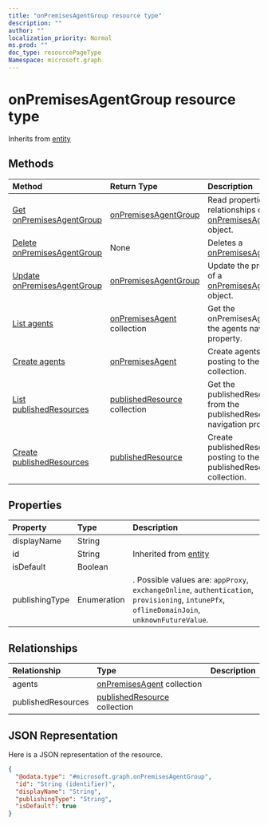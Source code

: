 ```yaml
---
title: "onPremisesAgentGroup resource type"
description: ""
author: ""
localization_priority: Normal
ms.prod: ""
doc_type: resourcePageType
Namespace: microsoft.graph
---
```



# onPremisesAgentGroup resource type




Inherits from [entity](../resources/entity.md)

## Methods
|Method|Return Type|Description|
|:---|:---|:---|
|[Get onPremisesAgentGroup](../api/onpremisesagentgroup-get.md)|[onPremisesAgentGroup](../resources/onPremisesAgentGroup.md)|Read properties and relationships of the [onPremisesAgentGroup](../resources/onpremisesagentgroup.md) object.|
|[Delete onPremisesAgentGroup](../api/onpremisesagentgroup-delete.md)|None|Deletes a [onPremisesAgentGroup](../resources/onpremisesagentgroup.md).|
|[Update onPremisesAgentGroup](../api/onpremisesagentgroup-update.md)|[onPremisesAgentGroup](../resources/onPremisesAgentGroup.md)|Update the properties of a [onPremisesAgentGroup](../resources/onpremisesagentgroup.md) object.|
|[List agents](../api/onpremisesagentgroup-list-agents.md)|[onPremisesAgent](../resources/onPremisesAgent.md) collection|Get the onPremisesAgents from the agents navigation property.|
|[Create agents](../api/onpremisesagentgroup-post-agents.md)|[onPremisesAgent](../resources/onPremisesAgent.md)|Create agents by posting to the agents collection.|
|[List publishedResources](../api/onpremisesagentgroup-list-publishedresources.md)|[publishedResource](../resources/publishedResource.md) collection|Get the publishedResources from the publishedResources navigation property.|
|[Create publishedResources](../api/onpremisesagentgroup-post-publishedresources.md)|[publishedResource](../resources/publishedResource.md)|Create publishedResources by posting to the publishedResources collection.|

## Properties
|Property|Type|Description|
|:---|:---|:---|
|displayName|String||
|id|String| Inherited from [entity](../resources/entity.md)|
|isDefault|Boolean||
|publishingType|Enumeration|. Possible values are: `appProxy`, `exchangeOnline`, `authentication`, `provisioning`, `intunePfx`, `oflineDomainJoin`, `unknownFutureValue`.|

## Relationships
|Relationship|Type|Description|
|:---|:---|:---|
|agents|[onPremisesAgent](../resources/onPremisesAgent.md) collection||
|publishedResources|[publishedResource](../resources/publishedResource.md) collection||

## JSON Representation
Here is a JSON representation of the resource.
<!-- {
  "blockType": "resource",
  "keyProperty": "id",
  "@odata.type": "microsoft.graph.onPremisesAgentGroup",
  "baseType": "microsoft.graph.entity",
  "openType": false
}
-->
``` json
{
  "@odata.type": "#microsoft.graph.onPremisesAgentGroup",
  "id": "String (identifier)",
  "displayName": "String",
  "publishingType": "String",
  "isDefault": true
}
```

